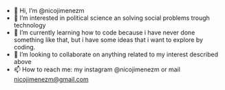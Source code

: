 - 👋 Hi, I’m @nicojimenezm
- 👀 I’m interested in political science an solving social problems trough technology
- 🌱 I’m currently learning how to code because i have never done something like that, but i have some ideas that i want to explore by coding.
- 💞️ I’m looking to collaborate on anything related to my interest described above
- 📫 How to reach me: my instagram @nicojimenezm or mail nicojimenezm@gmail.com

<!---
nicojimenezm/nicojimenezm is a ✨ special ✨ repository because its `README.md` (this file) appears on your GitHub profile.
You can click the Preview link to take a look at your changes.
--->
